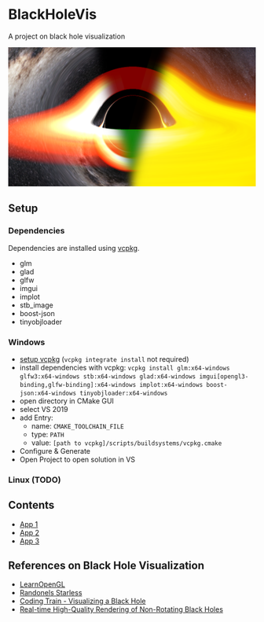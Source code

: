 # BlackHoleVis
A project on black hole visualization

![](screenshots/screenshot_mix.png)

## Setup

### Dependencies
Dependencies are installed using [vcpkg](https://github.com/Microsoft/vcpkg).
- glm
- glad
- glfw
- imgui
- implot
- stb_image
- boost-json
- tinyobjloader

### Windows
- [setup vcpkg](https://vcpkg.io/en/getting-started.html) (```vcpkg integrate install``` not required)
- install dependencies with vcpkg: 
	```vcpkg install glm:x64-windows glfw3:x64-windows stb:x64-windows glad:x64-windows imgui[opengl3-binding,glfw-binding]:x64-windows implot:x64-windows boost-json:x64-windows tinyobjloader:x64-windows```
- open directory in CMake GUI
- select VS 2019
- add Entry:
	- name: ```CMAKE_TOOLCHAIN_FILE```
	- type: ```PATH```
	- value: ```[path to vcpkg]/scripts/buildsystems/vcpkg.cmake```
- Configure & Generate
- Open Project to open solution in VS

### Linux (TODO)

## Contents
- [App 1](app/BlackHoleVis_1/README.md)
- [App 2](app/BlackHoleVis_2/README.md)
- [App 3](app/BlackHoleVis_3/README.md)

## References on Black Hole Visualization
- [LearnOpenGL](https://learnopengl.com/)
- [Randonels Starless](https://github.com/rantonels/starless)
- [Coding Train - Visualizing a Black Hole](https://www.youtube.com/watch?v=Iaz9TqYWUmA)
- [Real-time High-Quality Rendering of Non-Rotating Black Holes](https://github.com/ebruneton/black_hole_shader)
